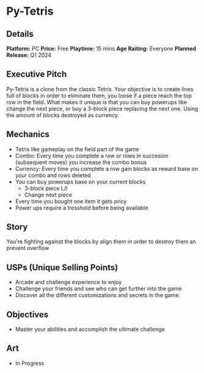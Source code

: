 # Py-Tetris

## Details

__Platform:__ PC
__Price:__ Free
__Playtime:__ 15 mins
__Age Raiting:__ Everyone
__Planned Release:__ Q1 2024

## Executive Pitch

Py-Tetris is a clone from the classic Tetris. Your objective is to create lines full of blocks
in order to eliminate them, you loose if a piece reach the top row in the field.
What makes it unique is that you can buy powerups like change the next piece, or
buy a 3-block piece replacing the next one. Using the amount of blocks destroyed as currency.

## Mechanics

- Tetris like gameplay on the field part of the game
- Combo: Every time you complete a row or rows in succesion (subsequent moves)
you increase the combo bonus
- Currency: Every time you complete a row gain blocks as reward base on your
combo and rows deleted
- You can buy powerups base on your current blocks
    - 3-block piece L/I
    - Change next piece
- Every time you bought one item it gets pricy
- Power ups require a tresshold before being available

## Story

You're fighting against the blocks by align them in order to destroy them an prevent overflow

## USPs (Unique Selling Points)

- Arcade and challenge experience to enjoy
- Challenge your friends and see who can get further into the game
- Discover all the different customizations and secrets in the game

## Objectives

- Master your abilities and accomplish the ultimate challenge

## Art

- In Progress
